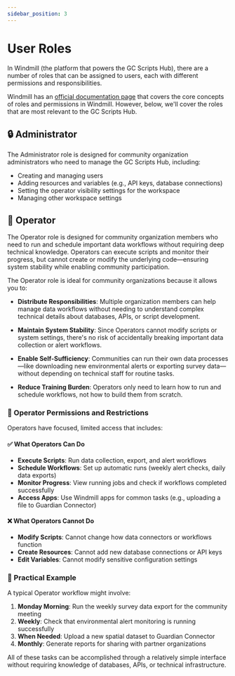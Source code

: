 ```yaml
---
sidebar_position: 3
---
```


# User Roles

In Windmill (the platform that powers the GC Scripts Hub), there are a number of roles that can be assigned to users, each with different permissions and responsibilities.

Windmill has an [official documentation page](https://www.windmill.dev/docs/core_concepts/roles_and_permissions) that covers the core concepts of roles and permissions in Windmill. However, below, we'll cover the roles that are most relevant to the GC Scripts Hub.

## 🔒 Administrator

The Administrator role is designed for community organization administrators who need to manage the GC Scripts Hub, including:

- Creating and managing users
- Adding resources and variables (e.g., API keys, database connections)
- Setting the operator visibility settings for the workspace
- Managing other workspace settings

## 👤 Operator

The Operator role is designed for community organization members who need to run and schedule important data workflows without requiring deep technical knowledge. Operators can execute scripts and monitor their progress, but cannot create or modify the underlying code—ensuring system stability while enabling community participation.

The Operator role is ideal for community organizations because it allows you to:

- **Distribute Responsibilities**: Multiple organization members can help manage data workflows without needing to understand complex technical details about databases, APIs, or script development.

- **Maintain System Stability**: Since Operators cannot modify scripts or system settings, there's no risk of accidentally breaking important data collection or alert workflows.

- **Enable Self-Sufficiency**: Communities can run their own data processes—like downloading new environmental alerts or exporting survey data—without depending on technical staff for routine tasks.

- **Reduce Training Burden**: Operators only need to learn how to run and schedule workflows, not how to build them from scratch.

### 🔑 Operator Permissions and Restrictions

Operators have focused, limited access that includes:

#### ✅ **What Operators Can Do**
- **Execute Scripts**: Run data collection, export, and alert workflows
- **Schedule Workflows**: Set up automatic runs (weekly alert checks, daily data exports)
- **Monitor Progress**: View running jobs and check if workflows completed successfully
- **Access Apps**: Use Windmill apps for common tasks (e.g., uploading a file to Guardian Connector)

#### ❌ **What Operators Cannot Do**
- **Modify Scripts**: Cannot change how data connectors or workflows function
- **Create Resources**: Cannot add new database connections or API keys
- **Edit Variables**: Cannot modify sensitive configuration settings

### 🎯 Practical Example

A typical Operator workflow might involve:
1. **Monday Morning**: Run the weekly survey data export for the community meeting
2. **Weekly**: Check that environmental alert monitoring is running successfully  
3. **When Needed**: Upload a new spatial dataset to Guardian Connector
4. **Monthly**: Generate reports for sharing with partner organizations

All of these tasks can be accomplished through a relatively simple interface without requiring knowledge of databases, APIs, or technical infrastructure.

